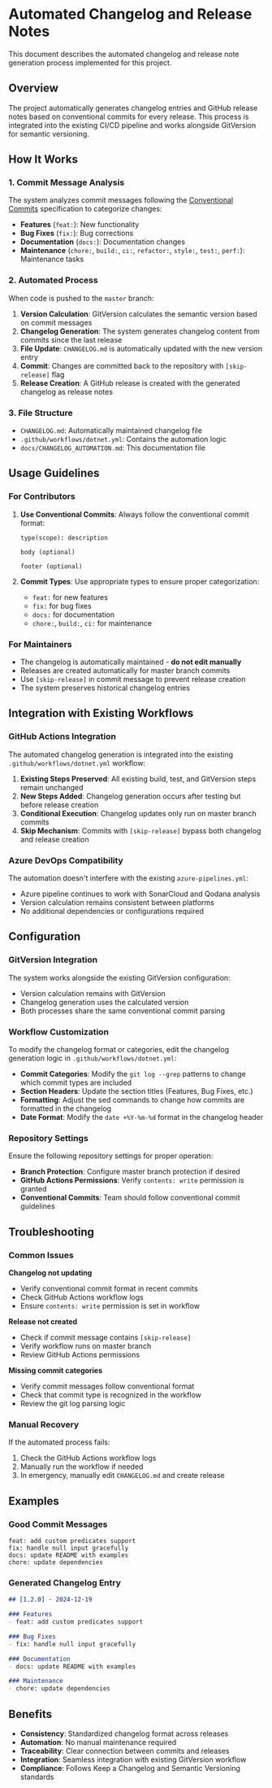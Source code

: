 # Automated Changelog and Release Notes

This document describes the automated changelog and release note generation process implemented for this project.

## Overview

The project automatically generates changelog entries and GitHub release notes based on conventional commits for every release. This process is integrated into the existing CI/CD pipeline and works alongside GitVersion for semantic versioning.

## How It Works

### 1. Commit Message Analysis
The system analyzes commit messages following the [Conventional Commits](https://www.conventionalcommits.org/) specification to categorize changes:

- **Features** (`feat:`): New functionality
- **Bug Fixes** (`fix:`): Bug corrections  
- **Documentation** (`docs:`): Documentation changes
- **Maintenance** (`chore:`, `build:`, `ci:`, `refactor:`, `style:`, `test:`, `perf:`): Maintenance tasks

### 2. Automated Process
When code is pushed to the `master` branch:

1. **Version Calculation**: GitVersion calculates the semantic version based on commit messages
2. **Changelog Generation**: The system generates changelog content from commits since the last release
3. **File Update**: `CHANGELOG.md` is automatically updated with the new version entry
4. **Commit**: Changes are committed back to the repository with `[skip-release]` flag
5. **Release Creation**: A GitHub release is created with the generated changelog as release notes

### 3. File Structure
- `CHANGELOG.md`: Automatically maintained changelog file
- `.github/workflows/dotnet.yml`: Contains the automation logic
- `docs/CHANGELOG_AUTOMATION.md`: This documentation file

## Usage Guidelines

### For Contributors
1. **Use Conventional Commits**: Always follow the conventional commit format:
   ```
   type(scope): description
   
   body (optional)
   
   footer (optional)
   ```

2. **Commit Types**: Use appropriate types to ensure proper categorization:
   - `feat:` for new features
   - `fix:` for bug fixes
   - `docs:` for documentation
   - `chore:`, `build:`, `ci:` for maintenance

### For Maintainers
- The changelog is automatically maintained - **do not edit manually**
- Releases are created automatically for master branch commits
- Use `[skip-release]` in commit message to prevent release creation
- The system preserves historical changelog entries

## Integration with Existing Workflows

### GitHub Actions Integration
The automated changelog generation is integrated into the existing `.github/workflows/dotnet.yml` workflow:

1. **Existing Steps Preserved**: All existing build, test, and GitVersion steps remain unchanged
2. **New Steps Added**: Changelog generation occurs after testing but before release creation
3. **Conditional Execution**: Changelog updates only run on master branch commits
4. **Skip Mechanism**: Commits with `[skip-release]` bypass both changelog and release creation

### Azure DevOps Compatibility  
The automation doesn't interfere with the existing `azure-pipelines.yml`:
- Azure pipeline continues to work with SonarCloud and Qodana analysis
- Version calculation remains consistent between platforms
- No additional dependencies or configurations required

## Configuration

### GitVersion Integration
The system works alongside the existing GitVersion configuration:
- Version calculation remains with GitVersion
- Changelog generation uses the calculated version
- Both processes share the same conventional commit parsing

### Workflow Customization
To modify the changelog format or categories, edit the changelog generation logic in `.github/workflows/dotnet.yml`:

- **Commit Categories**: Modify the `git log --grep` patterns to change which commit types are included
- **Section Headers**: Update the section titles (Features, Bug Fixes, etc.)
- **Formatting**: Adjust the sed commands to change how commits are formatted in the changelog
- **Date Format**: Modify the `date +%Y-%m-%d` format in the changelog header

### Repository Settings
Ensure the following repository settings for proper operation:

- **Branch Protection**: Configure master branch protection if desired
- **GitHub Actions Permissions**: Verify `contents: write` permission is granted
- **Conventional Commits**: Team should follow conventional commit guidelines

## Troubleshooting

### Common Issues

**Changelog not updating**
- Verify conventional commit format in recent commits
- Check GitHub Actions workflow logs
- Ensure `contents: write` permission is set in workflow

**Release not created**
- Check if commit message contains `[skip-release]`
- Verify workflow runs on master branch
- Review GitHub Actions permissions

**Missing commit categories**
- Verify commit messages follow conventional format
- Check that commit type is recognized in the workflow
- Review the git log parsing logic

### Manual Recovery
If the automated process fails:

1. Check the GitHub Actions workflow logs
2. Manually run the workflow if needed
3. In emergency, manually edit `CHANGELOG.md` and create release

## Examples

### Good Commit Messages
```
feat: add custom predicates support
fix: handle null input gracefully
docs: update README with examples
chore: update dependencies
```

### Generated Changelog Entry
```markdown
## [1.2.0] - 2024-12-19

### Features
- feat: add custom predicates support

### Bug Fixes  
- fix: handle null input gracefully

### Documentation
- docs: update README with examples

### Maintenance
- chore: update dependencies
```

## Benefits

- **Consistency**: Standardized changelog format across releases
- **Automation**: No manual maintenance required
- **Traceability**: Clear connection between commits and releases
- **Integration**: Seamless integration with existing GitVersion workflow
- **Compliance**: Follows Keep a Changelog and Semantic Versioning standards